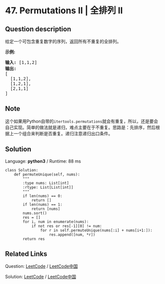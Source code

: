 # 47. Permutations II | 全排列 II

## Question description

<!--If you want to use the English description, use <p>Given a collection of numbers that might contain duplicates, return all possible unique permutations.</p>

<p><strong>Example:</strong></p>

<pre>
<strong>Input:</strong> [1,1,2]
<strong>Output:</strong>
[
  [1,1,2],
  [1,2,1],
  [2,1,1]
]
</pre>
 instead-->
<p>给定一个可包含重复数字的序列，返回所有不重复的全排列。</p>

<p><strong>示例:</strong></p>

<pre><strong>输入:</strong> [1,1,2]
<strong>输出:</strong>
[
  [1,1,2],
  [1,2,1],
  [2,1,1]
]</pre>


## Note

这个如果用Python自带的`itertools.permutations`就会有重复，所以，还是要会自己实现。简单的做法就是递归，难点主要在于不重复。思路是：先排序，然后根据上一个组合来判断是否重复。递归注意递归出口条件。


## Solution

Language: **python3**  /  Runtime: 88 ms

```python3
class Solution:
    def permuteUnique(self, nums):
        """
        :type nums: List[int]
        :rtype: List[List[int]]
        """
        if len(nums) == 0:
            return []
        if len(nums) == 1:
            return [nums]
        nums.sort()
        res = []
        for i, num in enumerate(nums):
            if not res or res[-1][0] != num:
                for r in self.permuteUnique(nums[:i] + nums[i+1:]):
                    res.append([num, *r])
        return res
```



## Related Links

Question: [LeetCode](https://leetcode.com/problems/permutations-ii/description/)  /  [LeetCode中国](https://leetcode-cn.com/problems/permutations-ii/description/)

Solution: [LeetCode](https://leetcode.com/articles/permutations-ii/)  /  [LeetCode中国](https://leetcode-cn.com/articles/permutations-ii/)